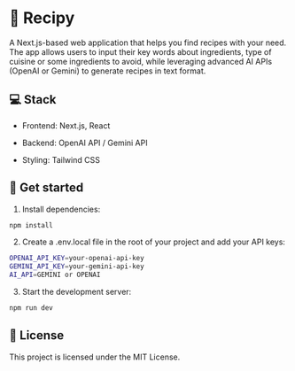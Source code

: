 # 🍳 Recipy
A Next.js-based web application that helps you find recipes with your need. The app allows users to input their key words about ingredients, type of cuisine or some ingredients to avoid, while leveraging advanced AI APIs (OpenAI or Gemini) to generate recipes in text format.

## 💻 Stack

- Frontend: Next.js, React

- Backend: OpenAI API / Gemini API

- Styling: Tailwind CSS

## 🚀 Get started
1. Install dependencies:
```bash
npm install
```
2.  Create a .env.local file in the root of your project and add your API keys:
```bash
OPENAI_API_KEY=your-openai-api-key
GEMINI_API_KEY=your-gemini-api-key
AI_API=GEMINI or OPENAI
```

3. Start the development server:
```bash
npm run dev
```

## 📜 License
This project is licensed under the MIT License.
